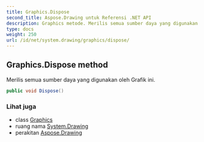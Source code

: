 ```yaml
---
title: Graphics.Dispose
second_title: Aspose.Drawing untuk Referensi .NET API
description: Graphics metode. Merilis semua sumber daya yang digunakan oleh Grafik ini.
type: docs
weight: 250
url: /id/net/system.drawing/graphics/dispose/
---
```

## Graphics.Dispose method

Merilis semua sumber daya yang digunakan oleh Grafik ini.

```csharp
public void Dispose()
```

### Lihat juga

* class [Graphics](../)
* ruang nama [System.Drawing](../../graphics/)
* perakitan [Aspose.Drawing](../../../)


